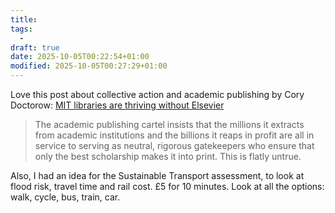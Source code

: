 ```yaml
---
title:
tags:
  - 
draft: true
date: 2025-10-05T00:22:54+01:00
modified: 2025-10-05T00:27:29+01:00
---
```

Love this post about collective action and academic publishing by Cory Doctorow:
[MIT libraries are thriving without Elsevier](https://pluralistic.net/2024/08/16/the-public-sphere/#not-the-elsevier) 
> The academic publishing cartel insists that the millions it extracts from academic institutions and the billions it reaps in profit are all in service to serving as neutral, rigorous gatekeepers who ensure that only the best scholarship makes it into print. This is flatly untrue.

Also, I had an idea for the Sustainable Transport assessment, to look at flood risk, travel time and rail cost. £5 for 10 minutes. Look at all the options: walk, cycle, bus, train, car.